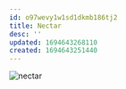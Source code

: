 ```yaml
---
id: o97wevy1w1sd1dkmb186tj2
title: Nectar
desc: ''
updated: 1694643268110
created: 1694643251440
---
```

![nectar](/assets/icon-nectar.png)
